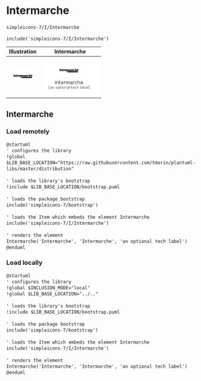 # Intermarche


```text
simpleicons-7/I/Intermarche
```

```text
include('simpleicons-7/I/Intermarche')
```



| Illustration | Intermarche |
| :---: | :---: |
| ![illustration for Illustration](../../simpleicons-7/I/Intermarche.png) | ![illustration for Intermarche](../../simpleicons-7/I/Intermarche.Local.png) |




## Intermarche

### Load remotely
```plantuml
@startuml
' configures the library
!global $LIB_BASE_LOCATION="https://raw.githubusercontent.com/tmorin/plantuml-libs/master/distribution"

' loads the library's bootstrap
!include $LIB_BASE_LOCATION/bootstrap.puml

' loads the package bootstrap
include('simpleicons-7/bootstrap')

' loads the Item which embeds the element Intermarche
include('simpleicons-7/I/Intermarche')

' renders the element
Intermarche('Intermarche', 'Intermarche', 'an optional tech label')
@enduml
```

### Load locally
```plantuml
@startuml
' configures the library
!global $INCLUSION_MODE="local"
!global $LIB_BASE_LOCATION="../.."

' loads the library's bootstrap
!include $LIB_BASE_LOCATION/bootstrap.puml

' loads the package bootstrap
include('simpleicons-7/bootstrap')

' loads the Item which embeds the element Intermarche
include('simpleicons-7/I/Intermarche')

' renders the element
Intermarche('Intermarche', 'Intermarche', 'an optional tech label')
@enduml
```


